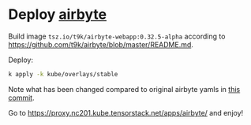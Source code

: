 # Deploy [airbyte](https://airbyte.io/)

Build image `tsz.io/t9k/airbyte-webapp:0.32.5-alpha` according to https://github.com/t9k/airbyte/blob/master/README.md.

Deploy:

```bash
k apply -k kube/overlays/stable
```

Note what has been changed compared to original airbyte yamls in [this commit](https://github.com/t9k/apps/commit/4bbde71a6c2cfc2540e761f9c2cab1ef3f267e17).

Go to https://proxy.nc201.kube.tensorstack.net/apps/airbyte/ and enjoy!
